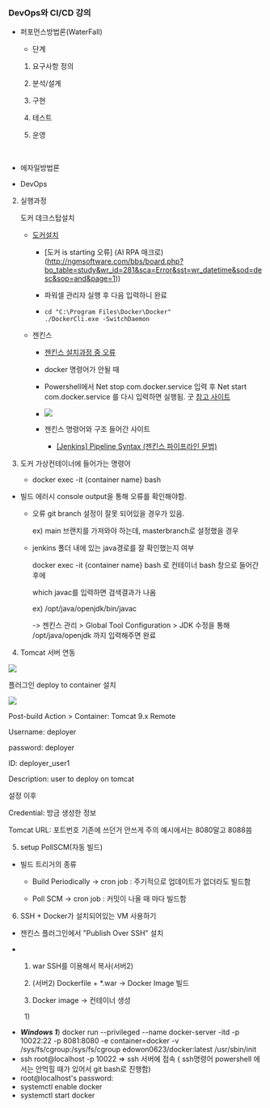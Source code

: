 ### DevOps와 CI/CD 강의

- 퍼포먼스방법론(WaterFall)
  
  - 단계
  1. 요구사항 정의
  
  2. 분석/설계
  
  3. 구현
  
  4. 테스트
  
  5. 운영

 

- 에자일방법론

- DevOps
2. 실행과정
   
   도커 데크스탑설치
   
   - [도커설치](https://hub.docker.com)
     
     - [도커 is starting 오류] (AI RPA 매크로)(http://ngmsoftware.com/bbs/board.php?bo_table=study&wr_id=281&sca=Error&sst=wr_datetime&sod=desc&sop=and&page=1))
     
     - 파워셀 관리자 실행 후 다음 입력하니 완료
     
     - ```
       cd "C:\Program Files\Docker\Docker"
       ./DockerCli.exe -SwitchDaemon
       ```
   
   - 젠킨스
     
     - [젠킨스 설치과정 중 오류](https://chaelin1211.github.io/study/2021/04/01/docker-error.html)
     
     - docker 명령어가 안될 때
     
     - Powershell에서 Net stop com.docker.service 입력 후 Net start com.docker.service 를 다시 입력하면 실행됨. 굿 [참고 사이트](https://stackoverflow.com/questions/63330590/error-response-from-daemon-open-pipe-docker-engine-linux-the-system-cannot)
     
     - ![](C:\Users\SSAFY\AppData\Roaming\marktext\images\2023-01-25-15-52-59-image.png)
     
     - 젠킨스 명령어와 구조 들어간 사이트
       
       - [[Jenkins] Pipeline Syntax (젠킨스 파이프라인 문법)](https://waspro.tistory.com/554)

3. 도커 가상컨테이너에 들어가는 명령어
   
   - docker exec -it {container name} bash
- 빌드 에러시 console output을 통해 오류를 확인해야함.
  
  - 오류 git branch 설정이 잘못 되어있을 경우가 있음.
    
    ex) main 브랜치를 가져와야 하는데, masterbranch로 설정했을 경우
  
  - jenkins 폴더 내에 있는 java경로를 잘 확인했는지 여부
    
    docker exec -it {container name} bash 로 컨테이너 bash 창으로 들어간 후에
    
    which javac를 입력하면 검색결과가 나옴
    
    ex) /opt/java/openjdk/bin/javac
    
    -> 젠킨스 관리 > Global Tool Configuration > JDK 수정을 통해 /opt/java/openjdk 까지 입력해주면 완료 
4. Tomcat 서버 연동

![](C:\Users\SSAFY\AppData\Roaming\marktext\images\2023-01-26-13-16-50-image.png)

플러그인 deploy to container 설치

![](C:\Users\SSAFY\AppData\Roaming\marktext\images\2023-01-26-13-23-59-image.png)

Post-build Action > Container: Tomcat 9.x Remote

Username: deployer

password: deployer

ID: deployer_user1

Description: user to deploy on tomcat

설정 이후

Credential: 방금 생성한 정보

Tomcat URL: 포트번호 기존에 쓰던거 안쓰게 주의 예시에서는 8080말고 8088씀

5. setup PollSCM(자동 빌드)
- 빌드 트리거의 종류
  
  - Build Periodically -> cron job : 주기적으로 업데이트가 없더라도 빌드함
  
  - Poll SCM -> cron job : 커밋이 나올 때 마다 빌드함
6. SSH + Docker가 설치되어있는 VM 사용하기
- 젠킨스 플러그인에서 "Publish Over SSH" 설치

- 1. war SSH를 이용해서 복사(서버2)
  
  2. (서버2) Dockerfile + *.war  -> Docker Image 빌드 
  
  3. Docker image -> 컨테이너 생성

        1) 

- ***Windows 1***) docker run --privileged --name docker-server -itd -p 10022:22 -p 8081:8080 -e container=docker -v /sys/fs/cgroup:/sys/fs/cgroup edowon0623/docker:latest /usr/sbin/init
- ssh root@localhost -p 10022 => ssh 서버에 접속 ( ssh명령어 powershell 에서는 안먹힐 때가 있어서 git bash로 진행함)
- root@localhost's password:
- systemctl enable docker
- systemctl start docker

